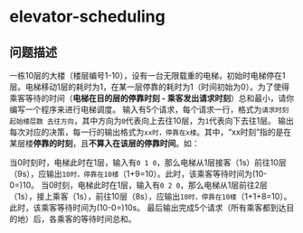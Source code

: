 ﻿# elevator-scheduling

## 问题描述

一栋10层的大楼（楼层编号1-10），设有一台无限载重的电梯，初始时电梯停在1层。电梯移动1层的耗时为1，在某一层停靠的耗时为1（时间初始为0）。为了使得乘客等待的时间（**电梯在目的层的停靠时刻 - 乘客发出请求时刻**）总和最小，请你编写一个程序来进行电梯调度。 
输入有5个请求，每个请求一行，格式为```请求时刻 起始楼层数 去往方向```，其中方向为```0```代表向上去往10层，为```1```代表向下去往1层。 
输出每次对应的决策，每一行的输出格式为```xx时，停靠在x楼```。其中，“xx时刻”指的是在某层楼**停靠的时刻**，且**不算入在该层的停靠时间**。如：

当0时刻时，电梯此时在1层，输入有```0 1 0```，那么电梯从1层接客（1s）前往10层（9s），应输出```10时，停靠在10楼```（1+9=10）。此时，该乘客等待时间为(10-0=)10。
当0时刻，电梯此时在1层，输入有```0 2 0```，那么电梯从1层前往2层（1s），接上乘客（1s），前往10层（8s），应输出```10时，停靠在10楼```（1+1+8=10）。此时，该乘客等待时间为(10-0=)10s。
最后输出完成5个请求（所有乘客都到达目的地）后，各乘客的等待时间总和。

